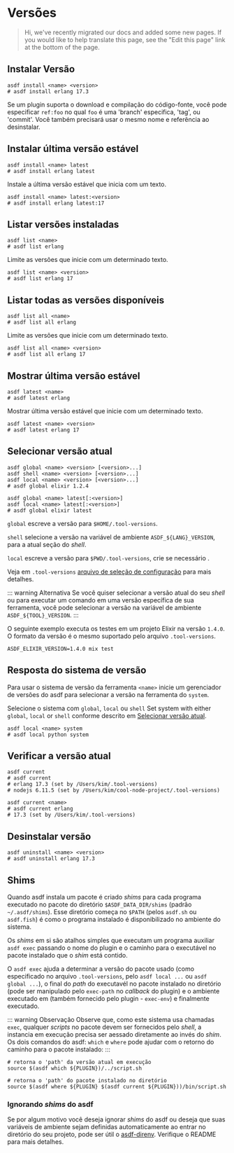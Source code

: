 # Versões

> Hi, we've recently migrated our docs and added some new pages. If you would like to help translate this page, see the "Edit this page" link at the bottom of the page.

## Instalar Versão

```shell:no-line-numbers
asdf install <name> <version>
# asdf install erlang 17.3
```

Se um plugin suporta o download e compilação do código-fonte, você pode especificar `ref:foo` no qual `foo` é uma 'branch' especifica, 'tag', ou 'commit'. Você também precisará usar o mesmo nome e referência ao desinstalar.

## Instalar última versão estável

```shell:no-line-numbers
asdf install <name> latest
# asdf install erlang latest
```

Instale a última versão estável que inicia com um texto.

```shell:no-line-numbers
asdf install <name> latest:<version>
# asdf install erlang latest:17
```

## Listar versões instaladas

```shell:no-line-numbers
asdf list <name>
# asdf list erlang
```

Limite as versões que inicie com um determinado texto.

```shell:no-line-numbers
asdf list <name> <version>
# asdf list erlang 17
```

## Listar todas as versões disponíveis

```shell:no-line-numbers
asdf list all <name>
# asdf list all erlang
```

Limite as versões que inicie com um determinado texto.

```shell:no-line-numbers
asdf list all <name> <version>
# asdf list all erlang 17
```

## Mostrar última versão estável

```shell:no-line-numbers
asdf latest <name>
# asdf latest erlang
```

Mostrar última versão estável que inicie com um determinado texto.

```shell:no-line-numbers
asdf latest <name> <version>
# asdf latest erlang 17
```

## Selecionar versão atual

```shell:no-line-numbers
asdf global <name> <version> [<version>...]
asdf shell <name> <version> [<version>...]
asdf local <name> <version> [<version>...]
# asdf global elixir 1.2.4

asdf global <name> latest[:<version>]
asdf local <name> latest[:<version>]
# asdf global elixir latest
```

`global` escreve a versão para `$HOME/.tool-versions`.

`shell` selecione a versão na variável de ambiente `ASDF_${LANG}_VERSION`, para a atual seção do _shell_.

`local` escreve a versão para `$PWD/.tool-versions`, crie se necessário .

Veja em `.tool-versions` [arquivo de seleção de configuração](/pt-br/core-configuration) para mais detalhes.

::: warning Alternativa
Se você quiser selecionar a versão atual do seu _shell_ ou para executar um comando em uma versão específica de sua ferramenta, você pode selecionar a versão na variável de ambiente `ASDF_${TOOL}_VERSION`.
:::

O seguinte exemplo executa os testes em um projeto Elixir na versão `1.4.0`.
O formato da versão é o mesmo suportado pelo arquivo `.tool-versions`.

```shell:no-line-numbers
ASDF_ELIXIR_VERSION=1.4.0 mix test
```

## Resposta do sistema de versão

Para usar o sistema de versão da ferramenta `<name>` inicie um gerenciador de versões do asdf para selecionar a versão na ferramenta do `system`.

Selecione o sistema com `global`, `local` ou `shell`
Set system with either `global`, `local` or `shell` conforme descrito em [Selecionar versão atual](#selecionar-versão-atual).

```shell:no-line-numbers
asdf local <name> system
# asdf local python system
```

## Verificar a versão atual

```shell:no-line-numbers
asdf current
# asdf current
# erlang 17.3 (set by /Users/kim/.tool-versions)
# nodejs 6.11.5 (set by /Users/kim/cool-node-project/.tool-versions)

asdf current <name>
# asdf current erlang
# 17.3 (set by /Users/kim/.tool-versions)
```

## Desinstalar versão

```shell:no-line-numbers
asdf uninstall <name> <version>
# asdf uninstall erlang 17.3
```

## Shims

Quando asdf instala um pacote é criado _shims_ para cada programa executado no pacote do diretório `$ASDF_DATA_DIR/shims` (padrão `~/.asdf/shims`). Esse diretório começa no `$PATH` (pelos `asdf.sh` ou `asdf.fish`) é como o programa instalado é disponibilizado no ambiente do sistema.

Os _shims_ em si são atalhos simples que executam um programa auxiliar `asdf exec` passando o nome do plugin e o caminho para o executável no pacote instalado que o _shim_ está contido.

O `asdf exec` ajuda a determinar a versão do pacote usado (como especificado no arquivo `.tool-versions`, pelo `asdf local ...` ou `asdf global ...`), o final do _path_ do executavél no pacote instalado no diretório (pode ser manipulado pelo `exec-path` no _callback_ do plugin) e o ambiente executado em (também fornecido pelo plugin - `exec-env`) e finalmente executado.

::: warning Observação
Observe que, como este sistema usa chamadas `exec`, qualquer _scripts_ no pacote devem ser fornecidos pelo _shell_, a instancia em execução precisa ser aessado diretamente ao invés do _shim_. Os dois comandos do asdf: `which` e `where` pode ajudar com o retorno do caminho para o pacote instalado:
:::

```shell
# retorna o 'path' da versão atual em execução
source $(asdf which ${PLUGIN})/../script.sh

# retorna o 'path' do pacote instalado no diretório
source $(asdf where ${PLUGIN} $(asdf current ${PLUGIN}))/bin/script.sh
```

### Ignorando _shims_ do asdf

Se por algum motivo você deseja ignorar _shims_ do asdf ou deseja que suas variáveis de ambiente sejam definidas automaticamente ao entrar no diretório do seu projeto, pode ser útil o [asdf-direnv](https://github.com/asdf-community/asdf-direnv). Verifique o README para mais detalhes.
